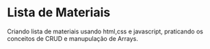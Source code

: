 # Lista de Materiais

Criando lista de materiais usando html,css e javascript, praticando os conceitos de CRUD e manupulação de Arrays.